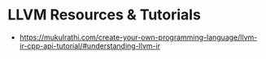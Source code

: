 # LLVM Resources & Tutorials
- https://mukulrathi.com/create-your-own-programming-language/llvm-ir-cpp-api-tutorial/#understanding-llvm-ir